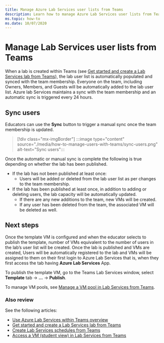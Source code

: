 ```yaml
---
title: Manage Azure Lab Services user lists from Teams
description: Learn how to manage Azure Lab Services user lists from Teams. 
ms.topic: how-to
ms.date: 10/07/2020
---
```


# Manage Lab Services user lists from Teams

When a lab is created within Teams (see [Get started and create a Lab Services lab from Teams](how-to-get-started-create-lab-within-teams.md)), the lab user list is automatically populated and synced with the team membership. Everyone on the team, including Owners, Members, and Guests will be automatically added to the lab user list. Azure lab Services maintains a sync with the team membership and an automatic sync is triggered every 24 hours. 

## Sync users

Educators can use the **Sync** button to trigger a manual sync once the team membership is updated. 

> [!div class="mx-imgBorder"]
> :::image type="content" source="./media/how-to-manage-users-with-teams/sync-users.png" alt-text="Sync users":::

Once the automatic or manual sync is complete the following is true depending on whether the lab has been published.

* If the lab has not been published at least once:
    * Users will be added or deleted from the lab user list as per changes to the team membership. 
* If the lab has been published at least once, in addition to adding or deleting users, the lab capacity will be automatically updated.
    * If there are any new additions to the team, new VMs will be created.
    * If any user has been deleted from the team, the associated VM will be deleted as well.

## Next steps

Once the template VM is configured and when the educator selects to publish the template, number of VMs equivalent to the number of users in the lab’s user list will be created. Once the lab is published and VMs are created, Users will be automatically registered to the lab and VMs will be assigned to them on their first login to Azure Lab Services that is, when they first access the tab having **Azure Lab Services** App. 

To publish the template VM, go to the Teams Lab Services window, select **Template** tab -> **...** -> **Publish**.

To manage VM pools, see [Manage a VM pool in Lab Services from Teams](how-to-manage-vm-pool-within-teams.md).

### Also review

See the following articles:

- [Use Azure Lab Services within Teams overview](lab-services-within-teams-overview.md)
- [Get started and create a Lab Services lab from Teams](how-to-get-started-create-lab-within-teams.md)
- [Create Lab Services schedules from Teams](how-to-create-schedules-within-teams.md)
- [Access a VM (student view) in Lab Services from Teams](how-to-access-vm-for-students-within-teams.md)


